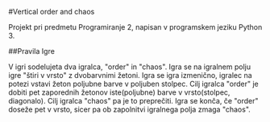 ﻿#Vertical order and chaos

Projekt pri predmetu Programiranje 2, napisan v programskem jeziku Python 3.

##Pravila Igre

V igri sodelujeta dva igralca, "order" in "chaos". Igra se na igralnem polju igre "štiri v vrsto" z dvobarvnimi žetoni.
Igra se igra izmenično, igralec na potezi vstavi žeton poljubne barve v poljuben stolpec. Cilj igralca "order" je dobiti 
pet zaporednih žetonov iste(poljubne) barve v vrsto(stolpec, diagonalo). Cilj igralca "chaos" pa je to preprečiti. Igra 
se konča, če "order" doseže pet v vrsto, sicer pa ob zapolnitvi igralnega polja zmaga "chaos".

